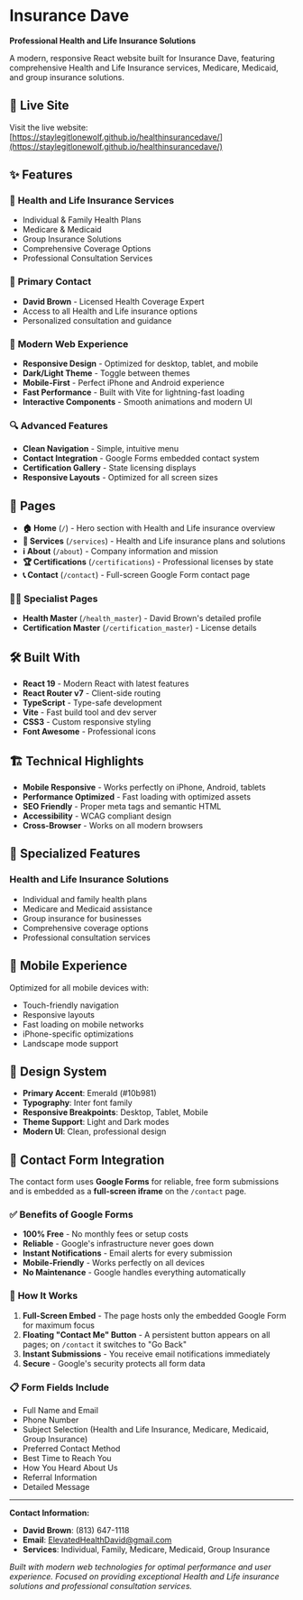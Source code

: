# Insurance Dave

**Professional Health and Life Insurance Solutions**

A modern, responsive React website built for Insurance Dave, featuring comprehensive Health and Life Insurance services, Medicare, Medicaid, and group insurance solutions.

## 🚀 Live Site

Visit the live website: [https://staylegitlonewolf.github.io/healthinsurancedave/](https://staylegitlonewolf.github.io/healthinsurancedave/)

## ✨ Features

### 🏥 **Health and Life Insurance Services**
- Individual & Family Health Plans
- Medicare & Medicaid
- Group Insurance Solutions
- Comprehensive Coverage Options
- Professional Consultation Services

### 👤 **Primary Contact**
- **David Brown** - Licensed Health Coverage Expert
- Access to all Health and Life insurance options
- Personalized consultation and guidance

### 📱 **Modern Web Experience**
- **Responsive Design** - Optimized for desktop, tablet, and mobile
- **Dark/Light Theme** - Toggle between themes
- **Mobile-First** - Perfect iPhone and Android experience
- **Fast Performance** - Built with Vite for lightning-fast loading
- **Interactive Components** - Smooth animations and modern UI

### 🔍 **Advanced Features**
- **Clean Navigation** - Simple, intuitive menu
- **Contact Integration** - Google Forms embedded contact system
- **Certification Gallery** - State licensing displays
- **Responsive Layouts** - Optimized for all screen sizes

## 📄 Pages

- **🏠 Home** (`/`) - Hero section with Health and Life insurance overview
- **💼 Services** (`/services`) - Health and Life insurance plans and solutions
- **ℹ️ About** (`/about`) - Company information and mission
- **🏆 Certifications** (`/certifications`) - Professional licenses by state
- **📞 Contact** (`/contact`) - Full-screen Google Form contact page

### 👨‍⚕️ Specialist Pages
- **Health Master** (`/health_master`) - David Brown's detailed profile
- **Certification Master** (`/certification_master`) - License details

## 🛠️ Built With

- **React 19** - Modern React with latest features
- **React Router v7** - Client-side routing
- **TypeScript** - Type-safe development
- **Vite** - Fast build tool and dev server
- **CSS3** - Custom responsive styling
- **Font Awesome** - Professional icons

## 🏗️ Technical Highlights

- **Mobile Responsive** - Works perfectly on iPhone, Android, tablets
- **Performance Optimized** - Fast loading with optimized assets
- **SEO Friendly** - Proper meta tags and semantic HTML
- **Accessibility** - WCAG compliant design
- **Cross-Browser** - Works on all modern browsers

## 🌟 Specialized Features

### Health and Life Insurance Solutions
- Individual and family health plans
- Medicare and Medicaid assistance
- Group insurance for businesses
- Comprehensive coverage options
- Professional consultation services

## 📱 Mobile Experience

Optimized for all mobile devices with:
- Touch-friendly navigation
- Responsive layouts
- Fast loading on mobile networks
- iPhone-specific optimizations
- Landscape mode support

## 🎨 Design System

- **Primary Accent**: Emerald (#10b981)
- **Typography**: Inter font family
- **Responsive Breakpoints**: Desktop, Tablet, Mobile
- **Theme Support**: Light and Dark modes
- **Modern UI**: Clean, professional design

## 📧 Contact Form Integration

The contact form uses **Google Forms** for reliable, free form submissions and is embedded as a **full-screen iframe** on the `/contact` page.

### ✅ **Benefits of Google Forms**
- **100% Free** - No monthly fees or setup costs
- **Reliable** - Google's infrastructure never goes down
- **Instant Notifications** - Email alerts for every submission
- **Mobile-Friendly** - Works perfectly on all devices
- **No Maintenance** - Google handles everything automatically

### 🔧 **How It Works**
1. **Full-Screen Embed** - The page hosts only the embedded Google Form for maximum focus
2. **Floating "Contact Me" Button** - A persistent button appears on all pages; on `/contact` it switches to "Go Back"
3. **Instant Submissions** - You receive email notifications immediately
4. **Secure** - Google's security protects all form data

### 📋 **Form Fields Include**
- Full Name and Email
- Phone Number
- Subject Selection (Health and Life Insurance, Medicare, Medicaid, Group Insurance)
- Preferred Contact Method
- Best Time to Reach You
- How You Heard About Us
- Referral Information
- Detailed Message

---

**Contact Information:**
- **David Brown**: (813) 647-1118
- **Email**: ElevatedHealthDavid@gmail.com
- **Services**: Individual, Family, Medicare, Medicaid, Group Insurance

*Built with modern web technologies for optimal performance and user experience. Focused on providing exceptional Health and Life insurance solutions and professional consultation services.*